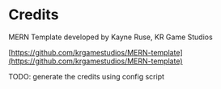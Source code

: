 # Credits

MERN Template developed by Kayne Ruse, KR Game Studios

[https://github.com/krgamestudios/MERN-template](https://github.com/krgamestudios/MERN-template)

TODO: generate the credits using config script